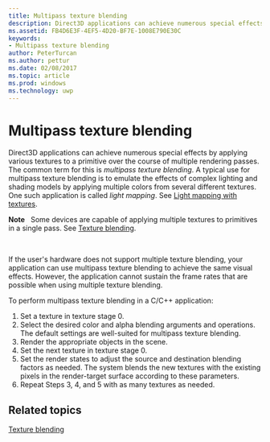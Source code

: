 ```yaml
---
title: Multipass texture blending
description: Direct3D applications can achieve numerous special effects by applying various textures to a primitive over the course of multiple rendering passes.
ms.assetid: FB4D6E3F-4EF5-4D20-BF7E-1008E790E30C
keywords:
- Multipass texture blending
author: PeterTurcan
ms.author: pettur
ms.date: 02/08/2017
ms.topic: article
ms.prod: windows
ms.technology: uwp
---
```


# Multipass texture blending


Direct3D applications can achieve numerous special effects by applying various textures to a primitive over the course of multiple rendering passes. The common term for this is *multipass texture blending*. A typical use for multipass texture blending is to emulate the effects of complex lighting and shading models by applying multiple colors from several different textures. One such application is called *light mapping*. See [Light mapping with textures](light-mapping-with-textures.md).

**Note**   Some devices are capable of applying multiple textures to primitives in a single pass. See [Texture blending](texture-blending.md).

 

If the user's hardware does not support multiple texture blending, your application can use multipass texture blending to achieve the same visual effects. However, the application cannot sustain the frame rates that are possible when using multiple texture blending.

To perform multipass texture blending in a C/C++ application:

1.  Set a texture in texture stage 0.
2.  Select the desired color and alpha blending arguments and operations. The default settings are well-suited for multipass texture blending.
3.  Render the appropriate objects in the scene.
4.  Set the next texture in texture stage 0.
5.  Set the render states to adjust the source and destination blending factors as needed. The system blends the new textures with the existing pixels in the render-target surface according to these parameters.
6.  Repeat Steps 3, 4, and 5 with as many textures as needed.

## <span id="related-topics"></span>Related topics


[Texture blending](texture-blending.md)

 

 




